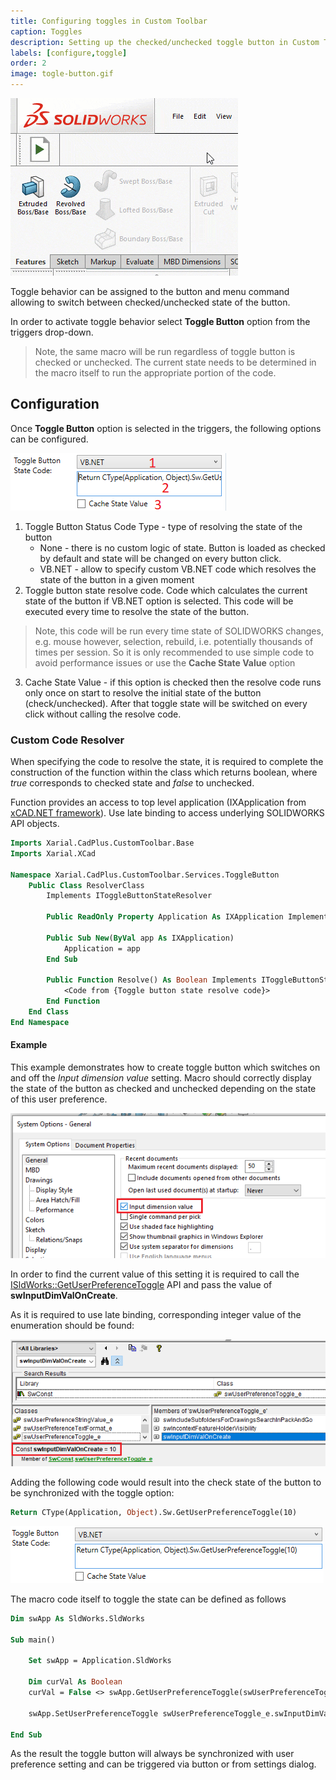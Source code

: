 ```yaml
---
title: Configuring toggles in Custom Toolbar
caption: Toggles
description: Setting up the checked/unchecked toggle button in Custom Toolbar for SOLIDWORKS
labels: [configure,toggle]
order: 2
image: togle-button.gif
---
```

![Toggle button in SOLIDWORKS toolbar](togle-button.gif)

Toggle behavior can be assigned to the button and menu command allowing to switch between checked/unchecked state of the button.

In order to activate toggle behavior select **Toggle Button** option from the triggers drop-down.

> Note, the same macro will be run regardless of toggle button is checked or unchecked. The current state needs to be determined in the macro itself to run the appropriate portion of the code.

## Configuration

Once **Toggle Button** option is selected in the triggers, the following options can be configured.

![Settings of the toggle button](toggle-button-settings.png)

1. Toggle Button Status Code Type - type of resolving the state of the button
    * None - there is no custom logic of state. Button is loaded as checked by default and state will be changed on every button click.
    * VB.NET - allow to specify custom VB.NET code which resolves the state of the button in a given moment
1. Toggle button state resolve code. Code which calculates the current state of the button if VB.NET option is selected. This code will be executed every time to resolve the state of the button. 
> Note, this code will be run every time state of SOLIDWORKS changes, e.g. mouse however, selection, rebuild, i.e. potentially thousands of times per session. So it is only recommended to use simple code to avoid performance issues or use the **Cache State Value** option

3. Cache State Value - if this option is checked then the resolve code runs only once on start to resolve the initial state of the button (check/unchecked). After that toggle state will be switched on every click without calling the resolve code.

### Custom Code Resolver

When specifying the code to resolve the state, it is required to complete the construction of the function within the class which returns boolean, where *true* corresponds to checked state and *false* to unchecked.

Function provides an access to top level application (IXApplication from [xCAD.NET framework](https://xcad.xarial.com/)). Use late binding to access underlying SOLIDWORKS API objects.

~~~ vb
Imports Xarial.CadPlus.CustomToolbar.Base
Imports Xarial.XCad

Namespace Xarial.CadPlus.CustomToolbar.Services.ToggleButton
    Public Class ResolverClass
        Implements IToggleButtonStateResolver

        Public ReadOnly Property Application As IXApplication Implements IToggleButtonStateResolver.Application

        Public Sub New(ByVal app As IXApplication)
            Application = app
        End Sub

        Public Function Resolve() As Boolean Implements IToggleButtonStateResolver.Resolve
            <Code from {Toggle button state resolve code}>
        End Function
    End Class
End Namespace
~~~

#### Example

This example demonstrates how to create toggle button which switches on and off the *Input dimension value* setting. Macro should correctly display the state of the button as checked and unchecked depending on the state of this user preference.

![Input dimension value settings in SOLIDWORKS](input-dimension-value-setting.png)

In order to find the current value of this setting it is required to call the [ISldWorks::GetUserPreferenceToggle](https://help.solidworks.com/2013/english/api/sldworksapi/solidworks.interop.sldworks~solidworks.interop.sldworks.isldworks~getuserpreferencetoggle.html) API and pass the value of **swInputDimValOnCreate**.

As it is required to use late binding, corresponding integer value of the enumeration should be found:

![swInputDimValOnCreate enumeration constant](swInputDimValOnCreate-enum.png)

Adding the following code would result into the check state of the button to be synchronized with the toggle option:

~~~ vb
Return CType(Application, Object).Sw.GetUserPreferenceToggle(10)
~~~

![Custom state resolve code](vbnet-code.png)

The macro code itself to toggle the state can be defined as follows

~~~ vb
Dim swApp As SldWorks.SldWorks

Sub main()

    Set swApp = Application.SldWorks
    
    Dim curVal As Boolean
    curVal = False <> swApp.GetUserPreferenceToggle(swUserPreferenceToggle_e.swInputDimValOnCreate)
    
    swApp.SetUserPreferenceToggle swUserPreferenceToggle_e.swInputDimValOnCreate, Not curVal
    
End Sub
~~~

As the result the toggle button will always be synchronized with user preference setting and can be triggered via button or from settings dialog.